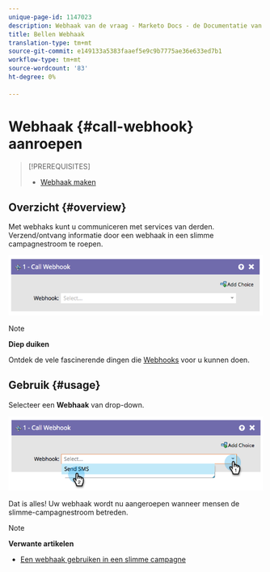 ```yaml
---
unique-page-id: 1147023
description: Webhaak van de vraag - Marketo Docs - de Documentatie van het Product
title: Bellen Webhaak
translation-type: tm+mt
source-git-commit: e149133a5383faaef5e9c9b7775ae36e633ed7b1
workflow-type: tm+mt
source-wordcount: '83'
ht-degree: 0%

---
```



# Webhaak {#call-webhook} aanroepen

>[!PREREQUISITES]
>
>* [Webhaak maken](../../../../product-docs/administration/additional-integrations/create-a-webhook.md)

>



## Overzicht {#overview}

Met webhaks kunt u communiceren met services van derden. Verzend/ontvang informatie door een webhaak in een slimme campagnestroom te roepen.

![](assets/image2014-9-22-15-3a4-3a7.png)

>[!NOTE]
>
>**Diep duiken**
>
>Ontdek de vele fascinerende dingen die [Webhooks](http://developers.marketo.com/documentation/webhooks/) voor u kunnen doen.

## Gebruik {#usage}

Selecteer een **Webhaak** van drop-down.

![](assets/image2014-9-22-15-3a4-3a25.png)

Dat is alles! Uw webhaak wordt nu aangeroepen wanneer mensen de slimme-campagnestroom betreden.

>[!NOTE]
>
>**Verwante artikelen**
>
>* [Een webhaak gebruiken in een slimme campagne](use-a-webhook-in-a-smart-campaign.md)

>




